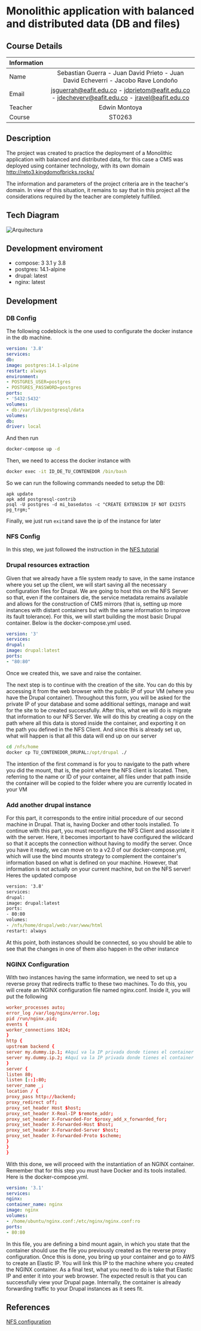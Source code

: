 # Monolithic application with balanced and distributed data (DB and files)


## Course Details


| Information  |                   |
|--------------|      :-----:      |
| Name    | Sebastian Guerra - Juan David Prieto - Juan David Echeverri - Jacobo Rave Londoño |
| Email   | jsguerrah@eafit.edu.co - jdprietom@eafit.edu.co - jdecheverv@eafit.edu.co - jravel@eafit.edu.co |
| Teacher | Edwin Montoya          |
| Course  | ST0263                 |

## Description

The project was created to practice the deployment of a Monolithic application with balanced and distributed data, for this case a CMS was deployed using container technology, with its own domain http://reto3.kingdomofbricks.rocks/

The information and parameters of the project criteria are in the teacher's domain. In view of this situation, it remains to say that in this project all the considerations required by the teacher are completely fulfilled.

## Tech Diagram
![Arquitectura](https://github.com/Jguerra47/jsguerrah-st0263/assets/63611163/bc4a9243-57fb-4c1b-a701-b1726c95a19b)

## Development enviroment

- compose: 3 3.1 y 3.8
- postgres: 14.1-alpine
- drupal: latest
- nginx: latest

## Development
### DB Config
The following codeblock is the one used to configurate the docker instance in the db machine. 
```yml
version: '3.8'
services:
db:
image: postgres:14.1-alpine
restart: always
environment:
- POSTGRES_USER=postgres
- POSTGRES_PASSWORD=postgres
ports:
- '5432:5432'
volumes:
- db:/var/lib/postgresql/data
volumes:
db:
driver: local
```
And then run 
```cmd
docker-compose up -d
```

Then, we need to access the docker instance with 
```cmd
docker exec -it ID_DE_TU_CONTENEDOR /bin/bash
```
So we can run the following commands needed to setup the DB:
```
apk update
apk add postgresql-contrib
psql -U postgres -d mi_basedatos -c "CREATE EXTENSION IF NOT EXISTS pg_trgm;"
```
Finally, we just run `exit`and save the ip of the instance for later

### NFS Config

In this step, we just followed the instruction in the [NFS tutorial](https://www.digitalocean.com/community/tutorials/how-to-set-up-an-nfs-mount-on-ubuntu-20-04#step-7-mounting-the-remote-nfs-directories-at-boot)

### Drupal resources extraction
Given that we already have a file system ready to save, in the same instance where you set up the client, we will start saving all the necessary configuration files for Drupal. We are going to host this on the NFS Server so that, even if the containers die, the service metadata remains available and allows for the construction of CMS mirrors (that is, setting up more instances with distant containers but with the same information to improve its fault tolerance).
For this, we will start building the most basic Drupal container. Below is the docker-compose.yml used.

```yml
version: '3'
services:
drupal:
image: drupal:latest
ports:
- "80:80"
```
Once we created this, we save and raise the container.

The next step is to continue with the creation of the site. You can do this by accessing it from the web browser with the public IP of your VM (where you have the Drupal container). Throughout this form, you will be asked for the private IP of your database and some additional settings, manage and wait for the site to be created successfully.
After this, what we will do is migrate that information to our NFS Server. We will do this by creating a copy on the path where all this data is stored inside the container, and exporting it on the path you defined in the NFS Client. And since this is already set up, what will happen is that all this data will end up on our server

```cmd
cd /nfs/home
docker cp TU_CONTENEDOR_DRUPAL:/opt/drupal ./
```

The intention of the first command is for you to navigate to the path where you did the mount, that is, the point where the NFS client is located. Then, referring to the name or ID of your container, all files under that path inside the container will be copied to the folder where you are currently located in your VM

### Add another drupal instance
For this part, it corresponds to the entire initial procedure of our second machine in Drupal. That is, having Docker and other tools installed. To continue with this part, you must reconfigure the NFS Client and associate it with the server. Here, it becomes important to have configured the wildcard so that it accepts the connection without having to modify the server. Once you have it ready, we can move on to a v2.0 of our docker-compose.yml, which will use the bind mounts strategy to complement the container's information based on what is defined on your machine. However, that information is not actually on your current machine, but on the NFS server! Heres the updated compose

```cmd
version: '3.8'
services:
drupal:
image: drupal:latest
ports:
- 80:80
volumes:
- /nfs/home/drupal/web:/var/www/html
restart: always
```

At this point, both instances should be connected, so you should be able to see that the changes in one of them also happen in the other instance

### NGINX Configuration
With two instances having the same information, we need to set up a reverse proxy that redirects traffic to these two machines.
To do this, you will create an NGINX configuration file named nginx.conf.
Inside it, you will put the following
```conf
worker_processes auto;
error_log /var/log/nginx/error.log;
pid /run/nginx.pid;
events {
worker_connections 1024;
}
http {
upstream backend {
server my.dummy.ip.1; #Aquí va la IP privada donde tienes el container 1
server my.dummy.ip.2; #Aquí va la IP privada donde tienes el container 2
}
server {
listen 80;
listen [::]:80;
server_name _;
location / {
proxy_pass http://backend;
proxy_redirect off;
proxy_set_header Host $host;
proxy_set_header X-Real-IP $remote_addr;
proxy_set_header X-Forwarded-For $proxy_add_x_forwarded_for;
proxy_set_header X-Forwarded-Host $host;
proxy_set_header X-Forwarded-Server $host;
proxy_set_header X-Forwarded-Proto $scheme;
}
}
}
```
With this done, we will proceed with the instantiation of an NGINX container. Remember that for this step you must have Docker and its tools installed. Here is the docker-compose.yml.
```yml
version: '3.1'
services:
nginx:
container_name: nginx
image: nginx
volumes:
- /home/ubuntu/nginx.conf:/etc/nginx/nginx.conf:ro
ports:
- 80:80
```

In this file, you are defining a bind mount again, in which you state that the container should use the file you previously created as the reverse proxy configuration.
Once this is done, you bring up your container and go to AWS to create an Elastic IP. You will link this IP to the machine where you created the NGINX container.
As a final test, what you need to do is take that Elastic IP and enter it into your web browser. The expected result is that you can successfully view your Drupal page. Internally, the container is already forwarding traffic to your Drupal instances as it sees fit.

## References
[NFS configuration](https://www.digitalocean.com/community/tutorials/how-to-set-up-an-nfs-mount-on-ubuntu-20-04#step-7-mounting-the-remote-nfs-directories-at-boot)
